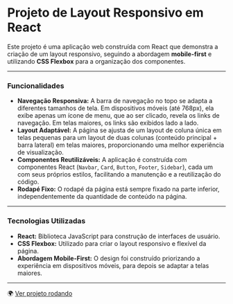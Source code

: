 # Projeto de Layout Responsivo em React

Este projeto é uma aplicação web construída com React que demonstra a criação de um layout responsivo, seguindo a abordagem **mobile-first** e utilizando **CSS Flexbox** para a organização dos componentes.

---

### Funcionalidades

* **Navegação Responsiva:** A barra de navegação no topo se adapta a diferentes tamanhos de tela. Em dispositivos móveis (até 768px), ela exibe apenas um ícone de menu, que ao ser clicado, revela os links de navegação. Em telas maiores, os links são exibidos lado a lado.
* **Layout Adaptável:** A página se ajusta de um layout de coluna única em telas pequenas para um layout de duas colunas (conteúdo principal + barra lateral) em telas maiores, proporcionando uma melhor experiência de visualização.
* **Componentes Reutilizáveis:** A aplicação é construída com componentes React (`Navbar`, `Card`, `Button`, `Footer`, `Sidebar`), cada um com seus próprios estilos, facilitando a manutenção e a reutilização do código.
* **Rodapé Fixo:** O rodapé da página está sempre fixado na parte inferior, independentemente da quantidade de conteúdo na página.

---

### Tecnologias Utilizadas

* **React:** Biblioteca JavaScript para construção de interfaces de usuário.
* **CSS Flexbox:** Utilizado para criar o layout responsivo e flexível da página.
* **Abordagem Mobile-First:** O design foi construído priorizando a experiência em dispositivos móveis, para depois se adaptar a telas maiores.

---

🌍 [Ver projeto rodando](https://mobile-first-react-tp3.vercel.app/)
